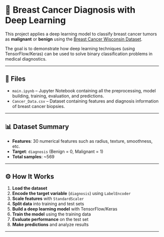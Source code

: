 # 🧠 Breast Cancer Diagnosis with Deep Learning

This project applies a deep learning model to classify breast cancer tumors as **malignant** or **benign** using the [Breast Cancer Wisconsin Dataset](https://archive.ics.uci.edu/ml/datasets/Breast+Cancer+Wisconsin+(Diagnostic)).

The goal is to demonstrate how deep learning techniques (using TensorFlow/Keras) can be used to solve binary classification problems in medical diagnostics.

---

## 📁 Files

- `main.ipynb` – Jupyter Notebook containing all the preprocessing, model building, training, evaluation, and predictions.
- `Cancer_Data.csv` – Dataset containing features and diagnosis information of breast cancer biopsies.

---

## 📊 Dataset Summary

- **Features**: 30 numerical features such as radius, texture, smoothness, etc.
- **Target**: `diagnosis` (Benign = 0, Malignant = 1)
- **Total samples**: ~569

---

## ⚙️ How It Works

1. **Load the dataset**
2. **Encode the target variable** (`diagnosis`) using `LabelEncoder`
3. **Scale features** with `StandardScaler`
4. **Split data** into training and test sets
5. **Build a deep learning model** with TensorFlow/Keras
6. **Train the model** using the training data
7. **Evaluate performance** on the test set
8. **Make predictions** and analyze results

---

